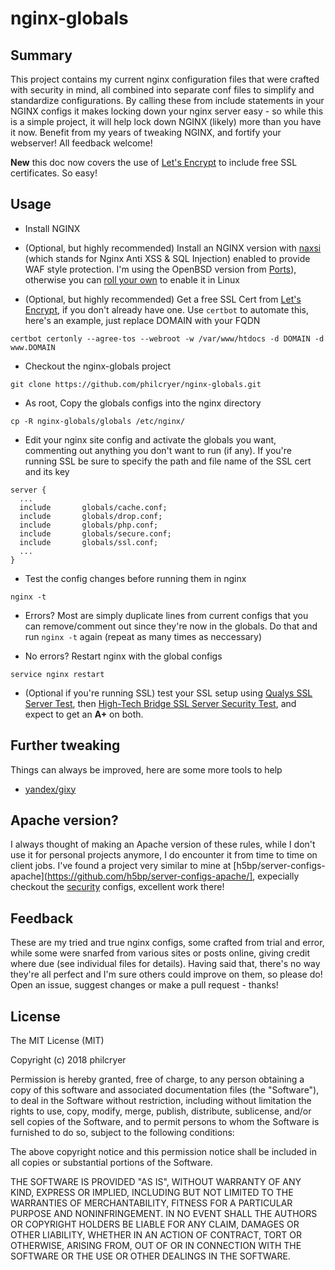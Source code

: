 # nginx-globals

## Summary
This project contains my current nginx configuration files that were crafted with security in mind, all combined into separate conf files to simplify and standardize configurations. By calling these from include statements in your NGINX configs it makes locking down your nginx server easy - so while this is a simple project, it will help lock down NGINX (likely) more than you have it now. Benefit from my years of tweaking NGINX, and fortify your webserver! All feedback welcome!

__New__ this doc now covers the use of [Let's Encrypt](https://letsencrypt.org/) to include free SSL certificates. So easy!

## Usage
* Install NGINX

* (Optional, but  highly recommended) Install an NGINX version with [naxsi](https://github.com/nbs-system/naxsi) (which stands for Nginx Anti XSS & SQL Injection) enabled to provide WAF style protection. I'm using the OpenBSD version from [Ports](http://ports.su/www/nginx,-naxsi)), otherwise you can [roll your own](https://github.com/nbs-system/naxsi/wiki) to enable it in Linux

* (Optional, but highly recommended) Get a free SSL Cert from [Let's Encrypt](https://letsencrypt.org/getting-started/), if you don't already have one. Use `certbot` to automate this, here's an example, just replace DOMAIN with your FQDN

```
certbot certonly --agree-tos --webroot -w /var/www/htdocs -d DOMAIN -d www.DOMAIN
```

* Checkout the nginx-globals project

```
git clone https://github.com/philcryer/nginx-globals.git
```

* As root, Copy the globals configs into the nginx directory

```
cp -R nginx-globals/globals /etc/nginx/
```

* Edit your nginx site config and activate the globals you want, commenting out anything you don't want to run (if any). If you're running SSL be sure to specify the path and file name of the SSL cert and its key 

```
server {
  ...
  include       globals/cache.conf;
  include       globals/drop.conf;
  include       globals/php.conf;
  include       globals/secure.conf;
  include       globals/ssl.conf;
  ...
}
```

* Test the config changes before running them in nginx

```
nginx -t
```

* Errors? Most are simply duplicate lines from current configs that you can remove/comment out since they're now in the globals. Do that and run `nginx -t` again (repeat as many times as neccessary)

* No errors? Restart nginx with the global configs

```
service nginx restart
```

* (Optional if you're running SSL) test your SSL setup using [Qualys SSL Server Test](https://www.ssllabs.com/ssltest/index.html), then [High-Tech Bridge SSL Server Security Test](https://www.htbridge.com/ssl/), and expect to get an __A+__ on both.

## Further tweaking
Things can always be improved, here are some more tools to help

* [yandex/gixy](https://github.com/yandex/gixy)

## Apache version?

I always thought of making an Apache version of these rules, while I don't use it for personal projects anymore, I do encounter it from time to time on client jobs. I've found a project very similar to mine at [h5bp/server-configs-apache](https://github.com/h5bp/server-configs-apache/], expecially checkout the [security](https://github.com/h5bp/server-configs-apache/tree/master/src/security) configs, excellent work there!

## Feedback
These are my tried and true nginx configs, some crafted from trial and error, while some were snarfed from various sites or posts online, giving credit where due (see individual files for details). Having said that, there's no way they're all perfect and I'm sure others could improve on them, so please do! Open an issue, suggest changes or make a pull request - thanks!

## License
The MIT License (MIT)

Copyright (c) 2018 philcryer

Permission is hereby granted, free of charge, to any person obtaining a copy
of this software and associated documentation files (the "Software"), to deal
in the Software without restriction, including without limitation the rights
to use, copy, modify, merge, publish, distribute, sublicense, and/or sell
copies of the Software, and to permit persons to whom the Software is
furnished to do so, subject to the following conditions:

The above copyright notice and this permission notice shall be included in all
copies or substantial portions of the Software.

THE SOFTWARE IS PROVIDED "AS IS", WITHOUT WARRANTY OF ANY KIND, EXPRESS OR
IMPLIED, INCLUDING BUT NOT LIMITED TO THE WARRANTIES OF MERCHANTABILITY,
FITNESS FOR A PARTICULAR PURPOSE AND NONINFRINGEMENT. IN NO EVENT SHALL THE
AUTHORS OR COPYRIGHT HOLDERS BE LIABLE FOR ANY CLAIM, DAMAGES OR OTHER
LIABILITY, WHETHER IN AN ACTION OF CONTRACT, TORT OR OTHERWISE, ARISING FROM,
OUT OF OR IN CONNECTION WITH THE SOFTWARE OR THE USE OR OTHER DEALINGS IN THE
SOFTWARE.
